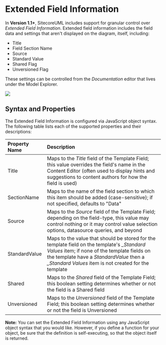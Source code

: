 # Extended Field Information

In **Version 1.1+**, SitecoreUML includes support for granular control over _Extended Field Information_. Extended field information includes the field data and settings that aren't displayed on the diagram, itself, including:

* Title
* Field Section Name
* Source
* Standard Value
* Shared Flag
* Unversioned Flag

These settings can be controlled from the _Documentation_ editor that lives under the Model Explorer.

![](https://github.com/zkniebel/SitecoreUML/blob/master/Documentation/assets/StarUML-ExtendedFieldInfo-DocumentationField.png?raw=true)

## Syntax and Properties

The Extended Field Information is configured via JavaScript object syntax. The following table lists each of the supported properties and their descriptions:

| **Property Name** | **Description** |
| :--- | :--- |
| Title | Maps to the _Title_ field of the Template Field; this value overrides the field's name in the Content Editor \(often used to display hints and suggestions to content authors for how the field is used\) |
| SectionName | Maps to the name of the field section to which this item should be added \(case-sensitive\); if not specified, defaults to "Data" |
| Source | Maps to the _Source_ field of the Template Field; depending on the field-type, this value may control nothing or it may control value selection options, datasource queries, and beyond |
| StandardValue | Maps to the value that should be stored for the template field on the template's _\_Standard Values_ item; if none of the template fields on the template have a _StandardValue_ then a _\_Standard Values_ item is not created for the template |
| Shared | Maps to the _Shared_ field of the Template Field; this boolean setting determines whether or not the field is a Shared field |
| Unversioned | Maps to the _Unversioned_ field of the Template Field; this boolean setting determines whether or not the field is Unversioned |

**Note:** You can set the Extended Field Information using any JavaScript object syntax that you would like. However, if you define a function for your object, be sure that the definition is self-executing, so that the object itself is returned.

